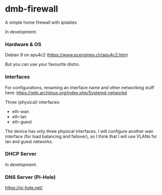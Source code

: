 # dmb-firewall
A simple home firewall with iptables

In development.

### Hardware & OS

Debian 9 on apu4c2 (https://www.pcengines.ch/apu4c2.htm)

But you can use your favourite distro.

### Interfaces
For configurations, renaming an interface name and other networking stuff here: https://wiki.archlinux.org/index.php/Systemd-networkd

Three (physical) interfaces:
* eth-wan
* eth-lan
* eth-guest

The device has only three physical interfaces. I will configure another wan interface (for load balancing and failover), so I think that I will use VLANs for lan and guest networks.   

### DHCP Server
In development.

### DNS Server (Pi-Hole)
https://pi-hole.net/
